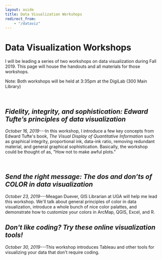 ```yaml
---
layout: aside
title: Data Visualization Workshops
redirect_from: 
    - "/dataviz"
---
```


# Data Visualization Workshops

I will be leading a series of two workshops on data visualization during Fall 2019. This page will house the handouts and all materials for those workshops.

Note: Both workshops will be held at 3:35pm at the DigiLab (300 Main Library) 

<br/>

## *Fidelity, integrity, and sophistication: Edward Tufte’s principles of data visualization*

*October 16, 2019*---In this workshop, I introduce a few key concepts from Edward Tufte's book, *The Visual Display of Quantitative Information* such as graphical integrity, proportional ink, data-ink ratio, removing redundant material, and general graphical sophistication. Basically, the workshop could be thought of as, "How not to make awful plots."

<br/>

## *Send the right message: The dos and don’ts of COLOR in data visualization*

*October 23, 2019*---Meagan Duever, GIS Librarian at UGA will help me lead this workshop. We'll talk about general principles of color in data visualization, introduce a whole bunch of nice color palattes, and demonstrate how to customize your colors in ArcMap, QGIS, Excel, and R.

## *Don't like coding? Try these online visualization tools!*

*October 30, 2019*---This workshop introduces Tableau and other tools for visualizing your data that don't require coding.

<br/>